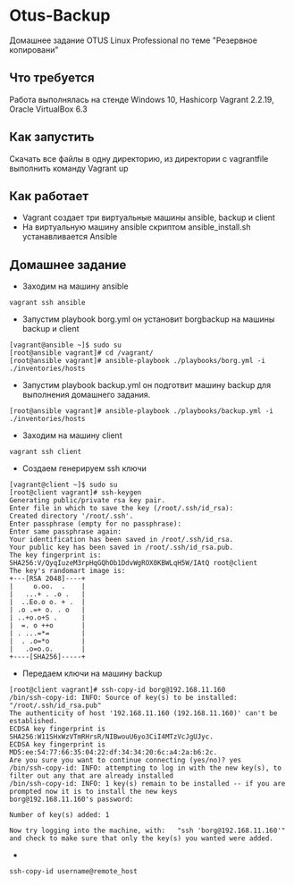 # Otus-Backup
Домашнее задание OTUS Linux Professional по теме "Резервное копировани"

## Что требуется
Работа выполнялась на стенде Windows 10, Hashicorp Vagrant 2.2.19, Oracle VirtualBox 6.3

## Как запустить
Скачать все файлы в одну директорию, из директории с vagrantfile выполнить команду Vagrant up

## Как работает

* Vagrant создает три виртуальные машины ansible, backup и client
* На виртуальную машину ansible скриптом ansible_install.sh устанавливается Ansible 

 
## Домашнее задание
* Заходим на машину ansible
```
vagrant ssh ansible 
```
* Запустим playbook borg.yml он устaновит borgbackup на машины backup и client
```
[vagrant@ansible ~]$ sudo su
[root@ansible vagrant]# cd /vagrant/
[root@ansible vagrant]# ansible-playbook ./playbooks/borg.yml -i ./inventories/hosts 
```
* Запустим playbook backup.yml он подготвит машину backup для выполнения домашнего задания. 
```
[root@ansible vagrant]# ansible-playbook ./playbooks/backup.yml -i ./inventories/hosts
```
* Заходим на машину client
```
vagrant ssh client
```
* Создаем генерируем ssh ключи 
```
[vagrant@client ~]$ sudo su
[root@client vagrant]# ssh-keygen
Generating public/private rsa key pair.
Enter file in which to save the key (/root/.ssh/id_rsa): 
Created directory '/root/.ssh'.
Enter passphrase (empty for no passphrase):
Enter same passphrase again:
Your identification has been saved in /root/.ssh/id_rsa.
Your public key has been saved in /root/.ssh/id_rsa.pub.
The key fingerprint is:
SHA256:V/QyqIuzeM3rpHqGQhOb1DdvWgROX0KBWLqH5W/IAtQ root@client
The key's randomart image is:
+---[RSA 2048]----+
|     o.oo.  .    |
|   ...+ . .o .   |
|  ..Eo.o o. + .  |
| .o .=+ o. . o   |
| ..+o.o+S .      |
|  =. o ++o       |
| . ...=*=        |
|  . .o=*o        |
|   .o=o.o.       |
+----[SHA256]-----+
```
* Передаем ключи на машину backup
```
[root@client vagrant]# ssh-copy-id borg@192.168.11.160
/bin/ssh-copy-id: INFO: Source of key(s) to be installed: "/root/.ssh/id_rsa.pub"
The authenticity of host '192.168.11.160 (192.168.11.160)' can't be established.
ECDSA key fingerprint is SHA256:W11SHxWzVTmRHrsR/NIBwouU6yo3CiI4MTzVcJgUJyc.
ECDSA key fingerprint is MD5:ee:54:77:66:35:04:22:df:34:34:20:6c:a4:2a:b6:2c.
Are you sure you want to continue connecting (yes/no)? yes
/bin/ssh-copy-id: INFO: attempting to log in with the new key(s), to filter out any that are already installed
/bin/ssh-copy-id: INFO: 1 key(s) remain to be installed -- if you are prompted now it is to install the new keys
borg@192.168.11.160's password: 

Number of key(s) added: 1

Now try logging into the machine, with:   "ssh 'borg@192.168.11.160'"
and check to make sure that only the key(s) you wanted were added.
``` 
* 
```
ssh-copy-id username@remote_host
```

